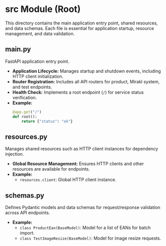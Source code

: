 # src Module (Root)

This directory contains the main application entry point, shared resources, and data schemas. Each file is essential for application startup, resource management, and data validation.

## main.py
FastAPI application entry point.
- **Application Lifecycle:** Manages startup and shutdown events, including HTTP client initialization.
- **Router Registration:** Includes all API routers for product, Mirakl system, and test endpoints.
- **Health Check:** Implements a root endpoint (`/`) for service status verification.
- **Example:**
  ```python
  @app.get("/")
  def root():
      return {"status": "ok"}
  ```

## resources.py
Manages shared resources such as HTTP client instances for dependency injection.
- **Global Resource Management:** Ensures HTTP clients and other resources are available for endpoints.
- **Example:**
  - `resources.client`: Global HTTP client instance.

## schemas.py
Defines Pydantic models and data schemas for request/response validation across API endpoints.
- **Example:**
  - `class ProductEan(BaseModel)`: Model for a list of EANs for batch import.
  - `class TestImageResize(BaseModel)`: Model for image resize requests.